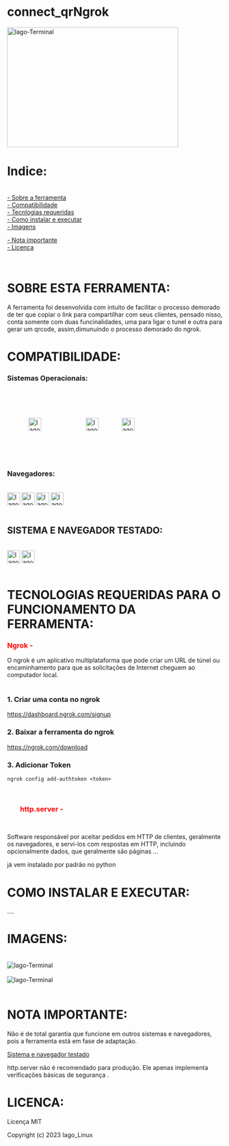 # connect_qrNgrok

<img align="center" alt="Iago-Terminal" height="280" width="400" src="https://user-images.githubusercontent.com/92806149/223113412-8153ee9d-9e81-43a6-b195-b0e396a2410e.png">

# Indice:
<div align="height"><br>
  <a href="https://github.com/Iagosilva019/connect_qrNgrok/blob/main/README.md#sobre-esta-ferramenta"> - Sobre a ferramenta</a><br>
  <a href="https://github.com/Iagosilva019/connect_qrNgrok/blob/main/README.md#compatibilidade"> - Compatibilidade</a><br>
  <a href="https://github.com/Iagosilva019/connect_qrNgrok/blob/main/README.md#tecnologias-requeridas-para-o-funcionamento-da-ferramenta"> - Tecnlogias requeridas</a><br>
  <a href="https://github.com/Iagosilva019/connect_qrNgrok/blob/main/README.md#como-instalar-e-executar"> - Como instalar e executar </a><br>
  <a href=" https://github.com/Iagosilva019/connect_qrNgrok/blob/main/README.md#imagens"> - Imagens</a><br>
 
  <a href="https://github.com/Iagosilva019/connect_qrNgrok/blob/main/README.md#nota-importante"> - Nota importante</a><br>
  <a href="https://github.com/Iagosilva019/connect_qrNgrok/blob/main/README.md#licenca"> - Licença</a><br>


</div><br>

# SOBRE ESTA FERRAMENTA:
 A ferramenta foi desenvolvida com intuito de facilitar o processo demorado de ter que copiar o link para compartilhar com seus clientes, pensado nisso, conta somente com duas funcinalidades, uma para ligar o tunel e outra para gerar um qrcode, assim,dimunuindo o processo demorado do ngrok.

# COMPATIBILIDADE:
  
  <h3>Sistemas Operacionais:</h3>
     
<div align="height"><br>


<img align="center" alt="Iago-Terminal" width="30" height="30" src="https://user-images.githubusercontent.com/92806149/222990291-eab04c18-3588-44d3-998c-4e8ce25f217b.png"  style=" margin-left:50px">
 
 <img align="center" alt="Iago-Terminal" width="30" height="30" src="https://user-images.githubusercontent.com/92806149/222975588-bc14813a-41af-4ab9-80db-01dad2e654ad.png" style=" margin-left:100px">
 
 
 <img align="center" alt="Iago-Terminal" width="30" height="30" src="https://user-images.githubusercontent.com/92806149/222975781-66859ae2-3190-433d-8d6d-f00e373fecca.png"  style="margin:50px">
</div><br>
  
  <h3> Navegadores:</h3>
  
<div align="height"><br>
<img align="center" alt="Iago-Terminal" width="30" height="30" src="https://user-images.githubusercontent.com/92806149/222981081-11fa37ba-c3b4-4c5e-ae13-798487324efb.png">

<img align="center" alt="Iago-Terminal" width="30" height="30" src="https://user-images.githubusercontent.com/92806149/222981248-c9ef12f8-fd5c-453b-84db-4674b4eb6e17.png">


<img align="center" alt="Iago-Terminal" width="30" height="30" src="https://user-images.githubusercontent.com/92806149/222988609-44dd894b-86a8-4aab-9ead-902e39b3411b.png">

<img align="center" alt="Iago-Terminal" width="30" height="30" src="https://user-images.githubusercontent.com/92806149/222989899-cab209e0-5a80-4dfc-94a7-d2549fb249f3.png">

</div><br>
   

<h2> SISTEMA E NAVEGADOR TESTADO:</h2>

<div align="height"><br>
<img align="center" alt="Iago-Terminal" width="30" height="30" src="https://user-images.githubusercontent.com/92806149/222981081-11fa37ba-c3b4-4c5e-ae13-798487324efb.png">
<img align="center" alt="Iago-Terminal" width="30" height="30" src="https://user-images.githubusercontent.com/92806149/222990291-eab04c18-3588-44d3-998c-4e8ce25f217b.png">


</div><br>
 


# TECNOLOGIAS REQUERIDAS PARA O FUNCIONAMENTO DA FERRAMENTA:
  
  <h3  style="color:red;">Ngrok - </h3>
  
  O ngrok é um aplicativo multiplataforma que pode criar um URL de túnel ou encaminhamento para que as solicitações de Internet cheguem ao     computador local.
 
 #
  <h3>1. Criar uma conta no ngrok</h3>

https://dashboard.ngrok.com/signup


<h3>2. Baixar a ferramenta do ngrok</h3>

https://ngrok.com/download

<h3>3. Adicionar Token</h3>

```ngrok config add-authtoken <token>```

<h3 style="color:red;padding:30px;">http.server - </h3>

   Software responsável por aceitar pedidos em HTTP de clientes, geralmente os navegadores, e servi-los com respostas em HTTP, incluindo opcionalmente dados, que geralmente são páginas ...
   
  já vem instalado por padrão no python


# COMO INSTALAR E EXECUTAR:

  ....
 
# IMAGENS:
<div align="height"><br>
<img align="center" alt="Iago-Terminal"  src="https://user-images.githubusercontent.com/92806149/223123951-525d80e5-c41d-4a90-835b-184227902f6b.png"><br><br>
<img align="center" alt="Iago-Terminal"  src="https://user-images.githubusercontent.com/92806149/223125436-c56fec97-dc87-43be-b74a-0e338b8c9bb9.png">
  
</div><br>




# NOTA IMPORTANTE:
Não é de total garantia que funcione em outros sistemas e navegadores, pois a ferramenta está em fase de adaptação.

 <a href="https://github.com/Iagosilva019/config_ngrok/blob/main/README.md#-sistema-e-navegador-testado">Sistema e navegador testado</a>
 
http.server não é recomendado para produção. Ele apenas implementa verificações básicas de segurança .



# LICENCA:

Licença MIT

Copyright (c) 2023 Iago_Linux





